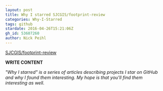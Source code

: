 ```yaml
---
layout: post
title: Why I starred SJCGIS/footprint-review
categories: Why-I-Starred
tags: github
stardate: 2016-04-26T15:21:06Z
gh_id: 53607260
author: Nick Peihl
---
```


[SJCGIS/footprint-review](https://github.com/SJCGIS/footprint-review)

**WRITE CONTENT**

*"Why I starred" is a series of articles describing projects I star on GitHub and why I found them interesting. My hope is that you'll find them interesting as well.*

